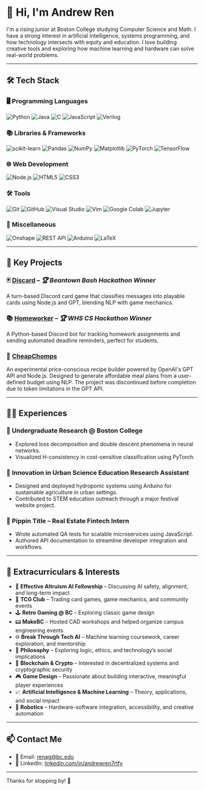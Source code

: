 # 👋 Hi, I'm Andrew Ren

I'm a rising junior at Boston College studying Computer Science and Math. I have a strong interest in artificial intelligence, systems programming, and how technology intersects with equity and education. I love building creative tools and exploring how machine learning and hardware can solve real-world problems.

---

## 🛠 Tech Stack
### 🖥️ Programming Languages
![Python](https://img.shields.io/badge/-Python-%2314354C?style=flat-square&logo=python&logoColor=white)
![Java](https://img.shields.io/badge/-Java-%23ED8B00?style=flat-square&logo=oracle&logoColor=white)
![C](https://img.shields.io/badge/-C-%2300599C?style=flat-square&logo=c&logoColor=white)
![JavaScript](https://img.shields.io/badge/-JavaScript-%23F7DF1C?style=flat-square&logo=javascript&logoColor=000)
![Verilog](https://img.shields.io/badge/-Verilog-%23B71C1C?style=flat-square&logo=verilog&logoColor=white)

### 📚 Libraries & Frameworks
![scikit-learn](https://img.shields.io/badge/-scikit--learn-%23F7931E?style=flat-square&logo=scikit-learn&logoColor=white)
![Pandas](https://img.shields.io/badge/-Pandas-%23150458?style=flat-square&logo=pandas&logoColor=white)
![NumPy](https://img.shields.io/badge/-NumPy-%23013243?style=flat-square&logo=numpy&logoColor=white)
![Matplotlib](https://img.shields.io/badge/-matplotlib-%230099C8?style=flat-square&logo=plotly&logoColor=white)
![PyTorch](https://img.shields.io/badge/-PyTorch-%23EE4C2C?style=flat-square&logo=pytorch&logoColor=white)
![TensorFlow](https://img.shields.io/badge/-TensorFlow-%23FF6F00?style=flat-square&logo=tensorflow&logoColor=white)

### 🌐 Web Development
![Node.js](https://img.shields.io/badge/-Node.js-%23339933?style=flat-square&logo=node.js&logoColor=white)
![HTML5](https://img.shields.io/badge/-HTML5-%23E44D27?style=flat-square&logo=html5&logoColor=ffffff)
![CSS3](https://img.shields.io/badge/-CSS3-%231572B6?style=flat-square&logo=css3)

### 🛠️ Tools
![Git](https://img.shields.io/badge/-Git-%23F05032?style=flat-square&logo=git&logoColor=white)
![GitHub](https://img.shields.io/badge/-GitHub-%23121011?style=flat-square&logo=github&logoColor=white)
![Visual Studio](https://img.shields.io/badge/-Visual%20Studio-%235C2D91?style=flat-square&logo=visual-studio&logoColor=white)
![Vim](https://img.shields.io/badge/-Vim-%23019733?style=flat-square&logo=vim&logoColor=white)
![Google Colab](https://img.shields.io/badge/-Google%20Colab-%23F9AB00?style=flat-square&logo=google-colab&logoColor=white)
![Jupyter](https://img.shields.io/badge/-Jupyter-%23F37626?style=flat-square&logo=jupyter&logoColor=white)

### 🔧 Miscellaneous
![Onshape](https://img.shields.io/badge/-Onshape-%23007DC5?style=flat-square&logo=onshape&logoColor=white)
![REST API](https://img.shields.io/badge/-REST%20API-%23000000?style=flat-square&logo=api&logoColor=white)
![Arduino](https://img.shields.io/badge/-Arduino-%2300979D?style=flat-square&logo=arduino&logoColor=white)
![LaTeX](https://img.shields.io/badge/-LaTeX-%23008080?style=flat-square&logo=latex&logoColor=white)

---

## 🚀 Key Projects

### 🃏 [Discard](https://github.com/RealAndrewRen/Discard) – *🏆 Beantown Bash Hackathon Winner*  
A turn-based Discord card game that classifies messages into playable cards using Node.js and GPT, blending NLP with game mechanics.

### 📚 [Homeworker](https://github.com/RealAndrewRen/Homeworker) – *🏆 WHS CS Hackathon Winner*  
A Python-based Discord bot for tracking homework assignments and sending automated deadline reminders, perfect for students.

### 🥘 [CheapChomps](https://github.com/RealAndrewRen/CheapChomps)  
An experimental price-conscious recipe builder powered by OpenAI's GPT API and Node.js. Designed to generate affordable meal plans from a user-defined budget using NLP. The project was discontinued before completion due to token limitations in the GPT API.

---

## 🧑‍💻 Experiences

### 🧪 Undergraduate Research @ Boston College  
- Explored loss decomposition and double descent phenomena in neural networks.  
- Visualized H-consistency in cost-sensitive classification using PyTorch.

### 🌱 Innovation in Urban Science Education Research Assistant  
- Designed and deployed hydroponic systems using Arduino for sustainable agriculture in urban settings.  
- Contributed to STEM education outreach through a major festival website project.

### 🏢 Pippin Title – Real Estate Fintech Intern  
- Wrote automated QA tests for scalable microservices using JavaScript.  
- Authored API documentation to streamline developer integration and workflows.

---

## 🌟 Extracurriculars & Interests

- 🧠 **Effective Altruism AI Fellowship** – Discussing AI safety, alignment, and long-term impact  
- 🧩 **TCG Club** – Trading card games, game mechanics, and community events  
- 🕹 **Retro Gaming @ BC** – Exploring classic game design   
- 📟 **MakeBC** – Hosted CAD workshops and helped organize campus engineering events  
- 🌐 **Break Through Tech AI** – Machine learning coursework, career exploration, and mentorship  
- 📜 **Philosophy** – Exploring logic, ethics, and technology’s social implications  
- 🔐 **Blockchain & Crypto** – Interested in decentralized systems and cryptographic security  
- 🎮 **Game Design** – Passionate about building interactive, meaningful player experiences  
- 📈 **Artificial Intelligence & Machine Learning** – Theory, applications, and social impact  
- 🤖 **Robotics** – Hardware-software integration, accessibility, and creative automation

---

## 📫 Contact Me

- 📧 Email: [renag@bc.edu](mailto:renag@bc.edu)  
- 💼 LinkedIn: [linkedin.com/in/andrewren7rtfy](https://linkedin.com/in/andrewren7rtfy)  

---

Thanks for stopping by! 👾
